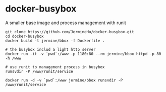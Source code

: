 # docker-busybox
A smaller base image and process management with runit

```
git clone https://github.com/JermineHu/docker-busybox.git
cd docker-busybox
docker build -t jermine/bbox -f Dockerfile .

# the busybox includ a light http server 
docker run -it -v `pwd`:/www -p 1180:80 --rm jermine/bbox httpd -p 80 -h /www

# use runit to management process in busybox
runsvdir -P /www/runit/service

docker run -d -v `pwd`:/www jermine/bbox runsvdir -P /www/runit/service

```
